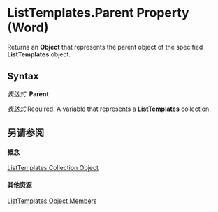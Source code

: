
# ListTemplates.Parent Property (Word)

Returns an  **Object** that represents the parent object of the specified **ListTemplates** object.


## Syntax

 _表达式_. **Parent**

 _表达式_ Required. A variable that represents a **[ListTemplates](5b5f3ed8-4522-f52e-5ae8-9df26a7da154.md)** collection.


## 另请参阅


#### 概念


[ListTemplates Collection Object](5b5f3ed8-4522-f52e-5ae8-9df26a7da154.md)
#### 其他资源


[ListTemplates Object Members](http://msdn.microsoft.com/library/84ac5042-9c95-927d-8a85-adedb8178f4a%28Office.15%29.aspx)